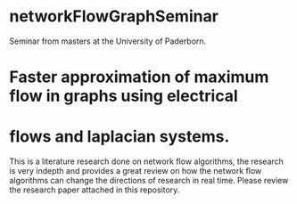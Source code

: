 # networkFlowGraphSeminar
Seminar from masters at the University of Paderborn. 

# Faster approximation of maximum flow in graphs using electrical
# flows and laplacian systems.

This is a literature research done on network flow algorithms, the research is very indepth and provides a great review on how the network flow algorithms can change the directions of research in real time. Please review the research paper attached in this repository.
